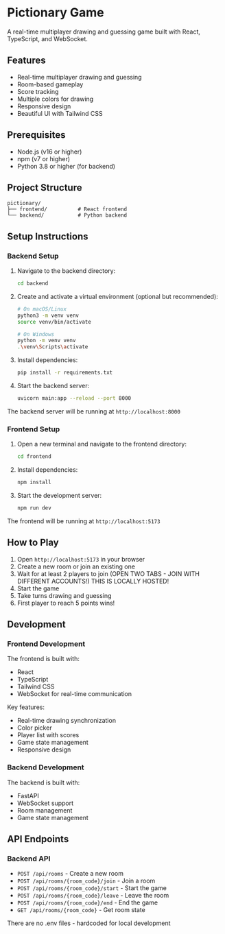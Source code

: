 # Pictionary Game

A real-time multiplayer drawing and guessing game built with React, TypeScript, and WebSocket.

## Features

- Real-time multiplayer drawing and guessing
- Room-based gameplay
- Score tracking
- Multiple colors for drawing
- Responsive design
- Beautiful UI with Tailwind CSS

## Prerequisites

- Node.js (v16 or higher)
- npm (v7 or higher)
- Python 3.8 or higher (for backend)

## Project Structure

```
pictionary/
├── frontend/          # React frontend
└── backend/           # Python backend
```

## Setup Instructions

### Backend Setup

1. Navigate to the backend directory:

   ```bash
   cd backend
   ```

2. Create and activate a virtual environment (optional but recommended):

   ```bash
   # On macOS/Linux
   python3 -m venv venv
   source venv/bin/activate

   # On Windows
   python -m venv venv
   .\venv\Scripts\activate
   ```

3. Install dependencies:

   ```bash
   pip install -r requirements.txt
   ```

4. Start the backend server:
   ```bash
   uvicorn main:app --reload --port 8000
   ```

The backend server will be running at `http://localhost:8000`

### Frontend Setup

1. Open a new terminal and navigate to the frontend directory:

   ```bash
   cd frontend
   ```

2. Install dependencies:

   ```bash
   npm install
   ```

3. Start the development server:
   ```bash
   npm run dev
   ```

The frontend will be running at `http://localhost:5173`

## How to Play

1. Open `http://localhost:5173` in your browser
2. Create a new room or join an existing one
3. Wait for at least 2 players to join (OPEN TWO TABS - JOIN WITH DIFFERENT ACCOUNTS!) THIS IS LOCALLY HOSTED!
4. Start the game
5. Take turns drawing and guessing
6. First player to reach 5 points wins!

## Development

### Frontend Development

The frontend is built with:

- React
- TypeScript
- Tailwind CSS
- WebSocket for real-time communication

Key features:

- Real-time drawing synchronization
- Color picker
- Player list with scores
- Game state management
- Responsive design

### Backend Development

The backend is built with:

- FastAPI
- WebSocket support
- Room management
- Game state management

## API Endpoints

### Backend API

- `POST /api/rooms` - Create a new room
- `POST /api/rooms/{room_code}/join` - Join a room
- `POST /api/rooms/{room_code}/start` - Start the game
- `POST /api/rooms/{room_code}/leave` - Leave the room
- `POST /api/rooms/{room_code}/end` - End the game
- `GET /api/rooms/{room_code}` - Get room state


There are no .env files - hardcoded for local development

